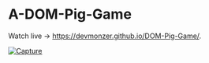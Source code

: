 # A-DOM-Pig-Game
Watch live ->  https://devmonzer.github.io/DOM-Pig-Game/.

<a href="https://ibb.co/tPWzSHX"><img src="https://i.ibb.co/bR8Fx6J/Capture.jpg" alt="Capture" border="0"></a>
